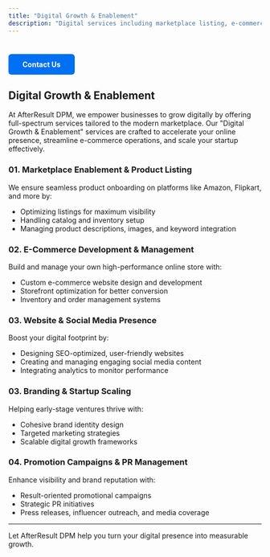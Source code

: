 ```yaml
---
title: "Digital Growth & Enablement"
description: "Digital services including marketplace listing, e-commerce development, and brand scaling."
---
```

<a href="https://wa.me/919991283530?text=Hi%2C%20I%20am%20interested%20in%20Digital%20Growth%2C%20please%20arrange%20a%20call%20back." style="
  display: inline-block;
  padding: 12px 28px;
  background-color: #0070f3;
  color: #fff;
  border-radius: 6px;
  text-decoration: none;
  font-weight: bold;
  margin-top: 24px;
  transition: background 0.2s;
">
  Contact Us
</a>


## Digital Growth & Enablement

At AfterResult DPM, we empower businesses to grow digitally by offering full-spectrum services tailored to the modern marketplace. Our "Digital Growth & Enablement" services are crafted to accelerate your online presence, streamline e-commerce operations, and scale your startup effectively.

### 01. Marketplace Enablement & Product Listing
We ensure seamless product onboarding on platforms like Amazon, Flipkart, and more by:
- Optimizing listings for maximum visibility
- Handling catalog and inventory setup
- Managing product descriptions, images, and keyword integration

### 02. E-Commerce Development & Management
Build and manage your own high-performance online store with:
- Custom e-commerce website design and development
- Storefront optimization for better conversion
- Inventory and order management systems

### 03. Website & Social Media Presence
Boost your digital footprint by:
- Designing SEO-optimized, user-friendly websites
- Creating and managing engaging social media content
- Integrating analytics to monitor performance

### 03. Branding & Startup Scaling
Helping early-stage ventures thrive with:
- Cohesive brand identity design
- Targeted marketing strategies
- Scalable digital growth frameworks

### 04. Promotion Campaigns & PR Management
Enhance visibility and brand reputation with:
- Result-oriented promotional campaigns
- Strategic PR initiatives
- Press releases, influencer outreach, and media coverage

---

Let AfterResult DPM help you turn your digital presence into measurable growth.
